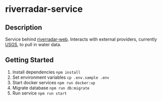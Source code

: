 # riverradar-service

## Description
Service behind [riverradar-web](https://github.com/brandlej/riverradar-web). Interacts with external providers, currently [USGS](https://waterservices.usgs.gov/), to pull in water data.

## Getting Started
1. Install dependencies
`npm install`
2. Set environment variables
`cp .env.sample .env`
2. Start docker services
`npm run docker:up`
3. Migrate database
`npm run db:migrate`
4. Run service
`npm run start`
